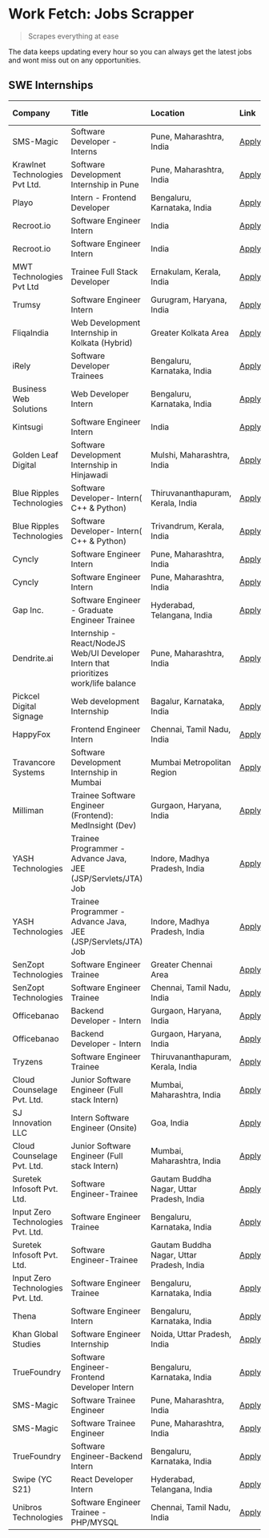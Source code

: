 # Work Fetch: Jobs Scrapper
> Scrapes everything at ease

The data keeps updating every hour so you can always get the latest jobs and wont miss out on any opportunities.

## SWE Internships
<!--START_SECTION:workfetch-->
| Company                           | Title                                                                                | Location                                  | Link                                                                                                                                                                                                                                                                                                  | Date Posted   |
|:----------------------------------|:-------------------------------------------------------------------------------------|:------------------------------------------|:------------------------------------------------------------------------------------------------------------------------------------------------------------------------------------------------------------------------------------------------------------------------------------------------------|:--------------|
| SMS-Magic                         | Software Developer -Interns                                                          | Pune, Maharashtra, India                  | [Apply](https://in.linkedin.com/jobs/view/software-developer-interns-at-sms-magic-3868627682?position=37&pageNum=0&refId=xM8GzSi89kb1BTmOF0jxEw%3D%3D&trackingId=kpmZjzuYmGmnYwdkufdQ4w%3D%3D&trk=public_jobs_jserp-result_search-card)                                                               | 2024-03-24    |
| Krawlnet Technologies Pvt Ltd.    | Software Development Internship in Pune                                              | Pune, Maharashtra, India                  | [Apply](https://in.linkedin.com/jobs/view/software-development-internship-in-pune-at-krawlnet-technologies-pvt-ltd-3868318801?position=5&pageNum=0&refId=xM8GzSi89kb1BTmOF0jxEw%3D%3D&trackingId=p0%2FN8iezFHiH4XEfw3NnCA%3D%3D&trk=public_jobs_jserp-result_search-card)                             | 2024-03-22    |
| Playo                             | Intern - Frontend Developer                                                          | Bengaluru, Karnataka, India               | [Apply](https://in.linkedin.com/jobs/view/intern-frontend-developer-at-playo-3864131172?position=11&pageNum=0&refId=xM8GzSi89kb1BTmOF0jxEw%3D%3D&trackingId=TT8g0FEaMLu1UlgYq6Uepw%3D%3D&trk=public_jobs_jserp-result_search-card)                                                                    | 2024-03-22    |
| Recroot.io                        | Software Engineer Intern                                                             | India                                     | [Apply](https://in.linkedin.com/jobs/view/software-engineer-intern-at-recroot-io-3865016461?position=31&pageNum=0&refId=xM8GzSi89kb1BTmOF0jxEw%3D%3D&trackingId=KvKSLlCfi68hqI5FBu3Mlg%3D%3D&trk=public_jobs_jserp-result_search-card)                                                                | 2024-03-22    |
| Recroot.io                        | Software Engineer Intern                                                             | India                                     | [Apply](https://in.linkedin.com/jobs/view/software-engineer-intern-at-recroot-io-3865016461?position=6&pageNum=2&refId=FeawH9le6wThR%2BdEkV5%2Fww%3D%3D&trackingId=SJj8nS9CGsrI8SrmvB%2BF8Q%3D%3D&trk=public_jobs_jserp-result_search-card)                                                           | 2024-03-22    |
| MWT Technologies Pvt Ltd          | Trainee Full Stack Developer                                                         | Ernakulam, Kerala, India                  | [Apply](https://in.linkedin.com/jobs/view/trainee-full-stack-developer-at-mwt-technologies-pvt-ltd-3863344037?position=12&pageNum=0&refId=xM8GzSi89kb1BTmOF0jxEw%3D%3D&trackingId=d0WobldyrjWB4dluj%2Bf1BA%3D%3D&trk=public_jobs_jserp-result_search-card)                                            | 2024-03-20    |
| Trumsy                            | Software Engineer Intern                                                             | Gurugram, Haryana, India                  | [Apply](https://in.linkedin.com/jobs/view/software-engineer-intern-at-trumsy-3864795201?position=50&pageNum=0&refId=xM8GzSi89kb1BTmOF0jxEw%3D%3D&trackingId=V0Cv1Eys%2FKUysu%2FnvBvOLw%3D%3D&trk=public_jobs_jserp-result_search-card)                                                                | 2024-03-20    |
| FliqaIndia                        | Web Development Internship in Kolkata (Hybrid)                                       | Greater Kolkata Area                      | [Apply](https://in.linkedin.com/jobs/view/web-development-internship-in-kolkata-hybrid-at-fliqaindia-3864372048?position=52&pageNum=0&refId=xM8GzSi89kb1BTmOF0jxEw%3D%3D&trackingId=q02oLRbwAnZjeKijE4kCtw%3D%3D&trk=public_jobs_jserp-result_search-card)                                            | 2024-03-19    |
| iRely                             | Software Developer Trainees                                                          | Bengaluru, Karnataka, India               | [Apply](https://in.linkedin.com/jobs/view/software-developer-trainees-at-irely-3860566039?position=4&pageNum=0&refId=xM8GzSi89kb1BTmOF0jxEw%3D%3D&trackingId=SpOrLHi7aZAgaMIAZB0I4A%3D%3D&trk=public_jobs_jserp-result_search-card)                                                                   | 2024-03-18    |
| Business Web Solutions            | Web Developer Intern                                                                 | Bengaluru, Karnataka, India               | [Apply](https://in.linkedin.com/jobs/view/web-developer-intern-at-business-web-solutions-3860721170?position=23&pageNum=0&refId=xM8GzSi89kb1BTmOF0jxEw%3D%3D&trackingId=TzpP4JEaQISQqJMzwgsrLA%3D%3D&trk=public_jobs_jserp-result_search-card)                                                        | 2024-03-17    |
| Kintsugi                          | Software Engineer Intern                                                             | India                                     | [Apply](https://in.linkedin.com/jobs/view/software-engineer-intern-at-kintsugi-3857074071?position=43&pageNum=0&refId=xM8GzSi89kb1BTmOF0jxEw%3D%3D&trackingId=38TFWvEfvWtYxOPu3YWdrA%3D%3D&trk=public_jobs_jserp-result_search-card)                                                                  | 2024-03-16    |
| Golden Leaf Digital               | Software Development Internship in Hinjawadi                                         | Mulshi, Maharashtra, India                | [Apply](https://in.linkedin.com/jobs/view/software-development-internship-in-hinjawadi-at-golden-leaf-digital-3858085305?position=14&pageNum=0&refId=xM8GzSi89kb1BTmOF0jxEw%3D%3D&trackingId=G6FWMVOozOhEY89esF5SGw%3D%3D&trk=public_jobs_jserp-result_search-card)                                   | 2024-03-15    |
| Blue Ripples Technologies         | Software Developer- Intern( C++ & Python)                                            | Thiruvananthapuram, Kerala, India         | [Apply](https://in.linkedin.com/jobs/view/software-developer-intern-c%2B%2B-python-at-blue-ripples-technologies-3855594494?position=21&pageNum=0&refId=xM8GzSi89kb1BTmOF0jxEw%3D%3D&trackingId=lnv1a2jLdUoO1ho9EWVSCQ%3D%3D&trk=public_jobs_jserp-result_search-card)                                 | 2024-03-14    |
| Blue Ripples Technologies         | Software Developer- Intern( C++  & Python)                                           | Trivandrum, Kerala, India                 | [Apply](https://in.linkedin.com/jobs/view/software-developer-intern-c%2B%2B-python-at-blue-ripples-technologies-3856150730?position=25&pageNum=0&refId=xM8GzSi89kb1BTmOF0jxEw%3D%3D&trackingId=Vl7V%2BDND9nSei1ZloHI7cA%3D%3D&trk=public_jobs_jserp-result_search-card)                               | 2024-03-13    |
| Cyncly                            | Software Engineer Intern                                                             | Pune, Maharashtra, India                  | [Apply](https://in.linkedin.com/jobs/view/software-engineer-intern-at-cyncly-3853990178?position=28&pageNum=0&refId=xM8GzSi89kb1BTmOF0jxEw%3D%3D&trackingId=VfucGYybFUCCXh2eROJssw%3D%3D&trk=public_jobs_jserp-result_search-card)                                                                    | 2024-03-13    |
| Cyncly                            | Software Engineer Intern                                                             | Pune, Maharashtra, India                  | [Apply](https://in.linkedin.com/jobs/view/software-engineer-intern-at-cyncly-3853990178?position=3&pageNum=2&refId=FeawH9le6wThR%2BdEkV5%2Fww%3D%3D&trackingId=x4tMVQEVHoyyZxKY5HiGMA%3D%3D&trk=public_jobs_jserp-result_search-card)                                                                 | 2024-03-13    |
| Gap Inc.                          | Software Engineer - Graduate Engineer Trainee                                        | Hyderabad, Telangana, India               | [Apply](https://in.linkedin.com/jobs/view/software-engineer-graduate-engineer-trainee-at-gap-inc-3853818960?position=7&pageNum=0&refId=xM8GzSi89kb1BTmOF0jxEw%3D%3D&trackingId=beINnRBmVXpnGVOMaujc%2FQ%3D%3D&trk=public_jobs_jserp-result_search-card)                                               | 2024-03-12    |
| Dendrite.ai                       | Internship - React/NodeJS Web/UI Developer Intern that prioritizes work/life balance | Pune, Maharashtra, India                  | [Apply](https://in.linkedin.com/jobs/view/internship-react-nodejs-web-ui-developer-intern-that-prioritizes-work-life-balance-at-dendrite-ai-3853583200?position=38&pageNum=0&refId=xM8GzSi89kb1BTmOF0jxEw%3D%3D&trackingId=zDsVRu%2FxY20pl1Wmvf%2FXAw%3D%3D&trk=public_jobs_jserp-result_search-card) | 2024-03-12    |
| Pickcel Digital Signage           | Web development Internship                                                           | Bagalur, Karnataka, India                 | [Apply](https://in.linkedin.com/jobs/view/web-development-internship-at-pickcel-digital-signage-3849506118?position=58&pageNum=0&refId=xM8GzSi89kb1BTmOF0jxEw%3D%3D&trackingId=z7%2FSimY6yifhXfSemJLKhQ%3D%3D&trk=public_jobs_jserp-result_search-card)                                               | 2024-03-08    |
| HappyFox                          | Frontend Engineer Intern                                                             | Chennai, Tamil Nadu, India                | [Apply](https://in.linkedin.com/jobs/view/frontend-engineer-intern-at-happyfox-3848357951?position=46&pageNum=0&refId=xM8GzSi89kb1BTmOF0jxEw%3D%3D&trackingId=biSoAAr%2BhDZPdM%2BrXKMTqQ%3D%3D&trk=public_jobs_jserp-result_search-card)                                                              | 2024-03-07    |
| Travancore Systems                | Software Development Internship in Mumbai                                            | Mumbai Metropolitan Region                | [Apply](https://in.linkedin.com/jobs/view/software-development-internship-in-mumbai-at-travancore-systems-3847706952?position=47&pageNum=0&refId=xM8GzSi89kb1BTmOF0jxEw%3D%3D&trackingId=0mlxdfH2iE%2BXoXmw316rsg%3D%3D&trk=public_jobs_jserp-result_search-card)                                     | 2024-03-05    |
| Milliman                          | Trainee Software Engineer (Frontend): MedInsight (Dev)                               | Gurgaon, Haryana, India                   | [Apply](https://in.linkedin.com/jobs/view/trainee-software-engineer-frontend-medinsight-dev-at-milliman-3792874280?position=9&pageNum=0&refId=xM8GzSi89kb1BTmOF0jxEw%3D%3D&trackingId=rlAEQ6blmnpWtgRXTsP7vA%3D%3D&trk=public_jobs_jserp-result_search-card)                                          | 2024-03-01    |
| YASH Technologies                 | Trainee Programmer - Advance Java, JEE (JSP/Servlets/JTA) Job                        | Indore, Madhya Pradesh, India             | [Apply](https://in.linkedin.com/jobs/view/trainee-programmer-advance-java-jee-jsp-servlets-jta-job-at-yash-technologies-3811759183?position=26&pageNum=0&refId=xM8GzSi89kb1BTmOF0jxEw%3D%3D&trackingId=zEUdfRpPJyVIiJWaHPmWiw%3D%3D&trk=public_jobs_jserp-result_search-card)                         | 2024-02-13    |
| YASH Technologies                 | Trainee Programmer - Advance Java, JEE (JSP/Servlets/JTA) Job                        | Indore, Madhya Pradesh, India             | [Apply](https://in.linkedin.com/jobs/view/trainee-programmer-advance-java-jee-jsp-servlets-jta-job-at-yash-technologies-3811759183?position=1&pageNum=2&refId=FeawH9le6wThR%2BdEkV5%2Fww%3D%3D&trackingId=0%2B0i5mtb%2FqYp%2B%2BwCktgHWQ%3D%3D&trk=public_jobs_jserp-result_search-card)              | 2024-02-13    |
| SenZopt Technologies              | Software Engineer Trainee                                                            | Greater Chennai Area                      | [Apply](https://in.linkedin.com/jobs/view/software-engineer-trainee-at-senzopt-technologies-3827688781?position=39&pageNum=0&refId=xM8GzSi89kb1BTmOF0jxEw%3D%3D&trackingId=KHdnXPo%2BXhAq61mDpm4Nyw%3D%3D&trk=public_jobs_jserp-result_search-card)                                                   | 2024-02-12    |
| SenZopt Technologies              | Software Engineer Trainee                                                            | Chennai, Tamil Nadu, India                | [Apply](https://in.linkedin.com/jobs/view/software-engineer-trainee-at-senzopt-technologies-3827686880?position=55&pageNum=0&refId=xM8GzSi89kb1BTmOF0jxEw%3D%3D&trackingId=YF4Kusd%2BAk5a6PPj6YvcJw%3D%3D&trk=public_jobs_jserp-result_search-card)                                                   | 2024-02-12    |
| Officebanao                       | Backend Developer - Intern                                                           | Gurgaon, Haryana, India                   | [Apply](https://in.linkedin.com/jobs/view/backend-developer-intern-at-officebanao-3814263731?position=33&pageNum=0&refId=xM8GzSi89kb1BTmOF0jxEw%3D%3D&trackingId=SvyvHRMYXpmRlESRs1q2Rg%3D%3D&trk=public_jobs_jserp-result_search-card)                                                               | 2024-01-31    |
| Officebanao                       | Backend Developer - Intern                                                           | Gurgaon, Haryana, India                   | [Apply](https://in.linkedin.com/jobs/view/backend-developer-intern-at-officebanao-3814263731?position=8&pageNum=2&refId=FeawH9le6wThR%2BdEkV5%2Fww%3D%3D&trackingId=5cmfNXSUvqiyAZiDNCjGEQ%3D%3D&trk=public_jobs_jserp-result_search-card)                                                            | 2024-01-31    |
| Tryzens                           | Software Engineer Trainee                                                            | Thiruvananthapuram, Kerala, India         | [Apply](https://in.linkedin.com/jobs/view/software-engineer-trainee-at-tryzens-3809363491?position=41&pageNum=0&refId=xM8GzSi89kb1BTmOF0jxEw%3D%3D&trackingId=oRgSHu9hRsdNqm9BUtJ80g%3D%3D&trk=public_jobs_jserp-result_search-card)                                                                  | 2024-01-18    |
| Cloud Counselage Pvt. Ltd.        | Junior Software Engineer (Full stack Intern)                                         | Mumbai, Maharashtra, India                | [Apply](https://in.linkedin.com/jobs/view/junior-software-engineer-full-stack-intern-at-cloud-counselage-pvt-ltd-3803132814?position=32&pageNum=0&refId=xM8GzSi89kb1BTmOF0jxEw%3D%3D&trackingId=MVK7owRps5dNQ1fPNVkJiA%3D%3D&trk=public_jobs_jserp-result_search-card)                                | 2024-01-11    |
| SJ Innovation LLC                 | Intern Software Engineer (Onsite)                                                    | Goa, India                                | [Apply](https://in.linkedin.com/jobs/view/intern-software-engineer-onsite-at-sj-innovation-llc-3799959011?position=48&pageNum=0&refId=xM8GzSi89kb1BTmOF0jxEw%3D%3D&trackingId=94tyHgz2L9sezKTbSwl%2B3Q%3D%3D&trk=public_jobs_jserp-result_search-card)                                                | 2024-01-11    |
| Cloud Counselage Pvt. Ltd.        | Junior Software Engineer (Full stack Intern)                                         | Mumbai, Maharashtra, India                | [Apply](https://in.linkedin.com/jobs/view/junior-software-engineer-full-stack-intern-at-cloud-counselage-pvt-ltd-3803132814?position=7&pageNum=2&refId=FeawH9le6wThR%2BdEkV5%2Fww%3D%3D&trackingId=iO4wOo4sXOd0remhCPoOQg%3D%3D&trk=public_jobs_jserp-result_search-card)                             | 2024-01-11    |
| Suretek Infosoft Pvt. Ltd.        | Software Engineer-Trainee                                                            | Gautam Buddha Nagar, Uttar Pradesh, India | [Apply](https://in.linkedin.com/jobs/view/software-engineer-trainee-at-suretek-infosoft-pvt-ltd-3800934643?position=27&pageNum=0&refId=xM8GzSi89kb1BTmOF0jxEw%3D%3D&trackingId=Ba0Okd6T74s9dO6XuqR%2FxA%3D%3D&trk=public_jobs_jserp-result_search-card)                                               | 2024-01-09    |
| Input Zero Technologies Pvt. Ltd. | Software Engineer Trainee                                                            | Bengaluru, Karnataka, India               | [Apply](https://in.linkedin.com/jobs/view/software-engineer-trainee-at-input-zero-technologies-pvt-ltd-3800927643?position=35&pageNum=0&refId=xM8GzSi89kb1BTmOF0jxEw%3D%3D&trackingId=wP1K29SFnxQ6o%2BYikloN7Q%3D%3D&trk=public_jobs_jserp-result_search-card)                                        | 2024-01-09    |
| Suretek Infosoft Pvt. Ltd.        | Software Engineer-Trainee                                                            | Gautam Buddha Nagar, Uttar Pradesh, India | [Apply](https://in.linkedin.com/jobs/view/software-engineer-trainee-at-suretek-infosoft-pvt-ltd-3800934643?position=2&pageNum=2&refId=FeawH9le6wThR%2BdEkV5%2Fww%3D%3D&trackingId=HsCvjjkQkoe%2F9LGtPP5dvg%3D%3D&trk=public_jobs_jserp-result_search-card)                                            | 2024-01-09    |
| Input Zero Technologies Pvt. Ltd. | Software Engineer Trainee                                                            | Bengaluru, Karnataka, India               | [Apply](https://in.linkedin.com/jobs/view/software-engineer-trainee-at-input-zero-technologies-pvt-ltd-3800927643?position=10&pageNum=2&refId=FeawH9le6wThR%2BdEkV5%2Fww%3D%3D&trackingId=04pgX3O4N6rf8RH9qSFC0Q%3D%3D&trk=public_jobs_jserp-result_search-card)                                      | 2024-01-09    |
| Thena                             | Software Engineer Intern                                                             | Bengaluru, Karnataka, India               | [Apply](https://in.linkedin.com/jobs/view/software-engineer-intern-at-thena-3778731751?position=20&pageNum=0&refId=xM8GzSi89kb1BTmOF0jxEw%3D%3D&trackingId=64OAVt86fbD3DzqnMyq4vA%3D%3D&trk=public_jobs_jserp-result_search-card)                                                                     | 2023-12-05    |
| Khan Global Studies               | Software Engineer Internship                                                         | Noida, Uttar Pradesh, India               | [Apply](https://in.linkedin.com/jobs/view/software-engineer-internship-at-khan-global-studies-3766942197?position=57&pageNum=0&refId=xM8GzSi89kb1BTmOF0jxEw%3D%3D&trackingId=9qR3hDUhOkGsgZ%2F%2FdlCnJw%3D%3D&trk=public_jobs_jserp-result_search-card)                                               | 2023-11-27    |
| TrueFoundry                       | Software Engineer- Frontend Developer Intern                                         | Bengaluru, Karnataka, India               | [Apply](https://in.linkedin.com/jobs/view/software-engineer-frontend-developer-intern-at-truefoundry-3790095058?position=19&pageNum=0&refId=xM8GzSi89kb1BTmOF0jxEw%3D%3D&trackingId=XIaPS2r1xUmMfYbv9hm1hA%3D%3D&trk=public_jobs_jserp-result_search-card)                                            | 2023-11-24    |
| SMS-Magic                         | Software Trainee Engineer                                                            | Pune, Maharashtra, India                  | [Apply](https://in.linkedin.com/jobs/view/software-trainee-engineer-at-sms-magic-3761409781?position=34&pageNum=0&refId=xM8GzSi89kb1BTmOF0jxEw%3D%3D&trackingId=3%2BDfVCqpju1DmCab1BeEHQ%3D%3D&trk=public_jobs_jserp-result_search-card)                                                              | 2023-11-16    |
| SMS-Magic                         | Software Trainee Engineer                                                            | Pune, Maharashtra, India                  | [Apply](https://in.linkedin.com/jobs/view/software-trainee-engineer-at-sms-magic-3761409781?position=9&pageNum=2&refId=FeawH9le6wThR%2BdEkV5%2Fww%3D%3D&trackingId=D323X3CXWJ%2F%2BcCkeRznvWg%3D%3D&trk=public_jobs_jserp-result_search-card)                                                         | 2023-11-16    |
| TrueFoundry                       | Software Engineer-Backend Intern                                                     | Bengaluru, Karnataka, India               | [Apply](https://in.linkedin.com/jobs/view/software-engineer-backend-intern-at-truefoundry-3779508170?position=36&pageNum=0&refId=xM8GzSi89kb1BTmOF0jxEw%3D%3D&trackingId=02XAjPGrItTIp14pWDCMjw%3D%3D&trk=public_jobs_jserp-result_search-card)                                                       | 2023-11-10    |
| Swipe (YC S21)                    | React Developer Intern                                                               | Hyderabad, Telangana, India               | [Apply](https://in.linkedin.com/jobs/view/react-developer-intern-at-swipe-yc-s21-3737600089?position=22&pageNum=0&refId=xM8GzSi89kb1BTmOF0jxEw%3D%3D&trackingId=8trwEHrDj7nsyJSGQVrXVg%3D%3D&trk=public_jobs_jserp-result_search-card)                                                                | 2023-10-13    |
| Unibros Technologies              | Software Engineer Trainee - PHP/MYSQL                                                | Chennai, Tamil Nadu, India                | [Apply](https://in.linkedin.com/jobs/view/software-engineer-trainee-php-mysql-at-unibros-technologies-3656599241?position=42&pageNum=0&refId=xM8GzSi89kb1BTmOF0jxEw%3D%3D&trackingId=gnp65wN4fEn7syktth0NSw%3D%3D&trk=public_jobs_jserp-result_search-card)                                           | 2023-06-12    |
<!--END_SECTION:workfetch-->
